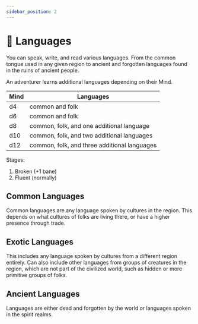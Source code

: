 ```yaml
---
sidebar_position: 2
---
```


# 💬 Languages

You can speak, write, and read various languages. From the common tongue used in any given region to ancient and forgotten languages found in the ruins of ancient people.

An adventurer learns additional languages depending on their Mind.

| Mind | Languages |
| --- | --- |
| d4 | common and folk |
| d6 | common and folk |
| d8 | common, folk, and one additional language |
| d10 | common, folk, and two additional languages |
| d12 | common, folk, and three additional languages |

Stages:

1. Broken (+1 bane)
2. Fluent (normally)

## Common Languages

Common languages are any language spoken by cultures in the region. This depends on what cultures of folks are living there, or have a higher presence through trade.

## Exotic Languages

This includes any language spoken by cultures from a different region entirely. Can also include other languages from groups of creatures in the region, which are not part of the civilized world, such as hidden or more primitive groups of folks.

## Ancient Languages

Languages are either dead and forgotten by the world or languages spoken in the spirit realms.